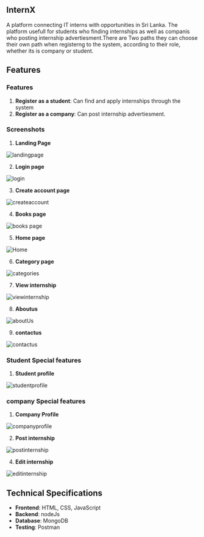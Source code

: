 ## InternX
A platform connecting IT interns with opportunities in Sri Lanka. The platform usefull for students who finding internships as well as companis who posting internship advertiesment.There are Two paths they can choose their own path when registerng to the system, according to their role, whether its is company or student.

## Features

### Features
1. **Register as a student**: Can find and apply internships through the system
2. **Register as a company**: Can post internship advertiesment.

### Screenshots
1. **Landing Page**
   
![landingpage](https://github.com/user-attachments/assets/02a44812-4dc9-4a17-b9f0-0cf40bc1f2e3)

   
2. **Login page**
   
![login](https://github.com/user-attachments/assets/68be2975-df29-4ca4-8084-2bd5b7bfd445)

3. **Create account page**
   
![createaccount](https://github.com/user-attachments/assets/eb81921d-eb62-4a50-b796-825c786e9ee9)

4. **Books page**
   
![books page](https://github.com/user-attachments/assets/00d771b8-4cd7-44fa-a8b4-297cfb036fa2)
   

5. **Home page**
   
![Home](https://github.com/user-attachments/assets/616f70cb-4a1e-4091-a1d1-ad54d1a32a5e)


6. **Category page**
   
![categories](https://github.com/user-attachments/assets/15d31eb3-1f50-4e7d-82a4-a153c23adde6)

7. **View internship**
    
![viewinternship](https://github.com/user-attachments/assets/991ecdd6-e505-4fbd-99d8-91268752957d)

8. **Aboutus**
    
![aboutUs](https://github.com/user-attachments/assets/803443b3-43b4-4342-ba7e-8b768b7f00f8)


9. **contactus**
    
![contactus](https://github.com/user-attachments/assets/af5e6344-c314-4626-9fac-4b124c56105c)



### Student Special features

1. **Student profile**
    
![studentprofile](https://github.com/user-attachments/assets/e5585e7e-135e-40aa-a5ff-4f043d303b73)



### company Special features

1. **Company Profile**
    
![companyprofile](https://github.com/user-attachments/assets/5d7cb25a-a5a3-4cac-ab87-5b756a827796)


2. **Post internship**
   
![postinternship](https://github.com/user-attachments/assets/ddbf9a01-be29-46e6-8888-02911c8722c4)


4. **Edit internship**
   
![editinternship](https://github.com/user-attachments/assets/3cc08ab2-03c9-4891-8650-b359e360651d)



## Technical Specifications
- **Frontend**: HTML, CSS, JavaScript
- **Backend**: nodeJs
- **Database**: MongoDB
- **Testing**: Postman
